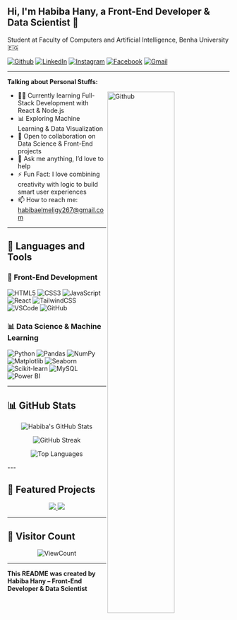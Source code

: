 <!-- 👩‍💻 Title -->
## Hi, I'm Habiba Hany, a Front-End Developer & Data Scientist 🚀  
Student at Faculty of Computers and Artificial Intelligence, Benha University 🇪🇬

<!-- 🔗 Social Badges -->
[![Github](https://img.shields.io/badge/-Github-000?style=flat&logo=Github&logoColor=white)](https://github.com/HabibaHany)
[![LinkedIn](https://img.shields.io/badge/-LinkedIn-blue?style=flat&logo=Linkedin&logoColor=white)](https://www.linkedin.com/in/habiba-hany-752829330?utm_source=share&utm_campaign=share_via&utm_content=profile&utm_medium=android_app)
[![Instagram](https://img.shields.io/badge/-Instagram-c13584?style=flat&labelColor=c13584&logo=instagram&logoColor=white)](https://www.instagram.com/0_habibahany?igsh=MXJucmFveTR6dWIxZg==)
[![Facebook](https://img.shields.io/badge/-Facebook-1877F2?style=flat&logo=facebook&logoColor=white)](https://www.facebook.com/share/1BTfmmxgSd/)
[![Gmail](https://img.shields.io/badge/-Gmail-c14438?style=flat&logo=Gmail&logoColor=white)](mailto:habibaelmeligy267@gmail.com)


---

<!-- 🧠 About Me -->
**Talking about Personal Stuffs:**

<img width="55%" align="right" alt="Github" src="https://raw.githubusercontent.com/onimur/.github/master/.resources/git-header.svg" />

- 👩‍💻 Currently learning Full-Stack Development with React & Node.js  
- 📊 Exploring Machine Learning & Data Visualization  
- 🤝 Open to collaboration on Data Science & Front-End projects  
- 💬 Ask me anything, I’d love to help  
- ⚡️ Fun Fact: I love combining creativity with logic to build smart user experiences  
- 📫 How to reach me: habibaelmeligy267@gmail.com

---

<!-- 🧰 Languages and Tools -->
## 🧰 Languages and Tools

### 🎨 Front-End Development
![HTML5](https://img.shields.io/badge/HTML5-E34F26?style=flat&logo=html5&logoColor=white)
![CSS3](https://img.shields.io/badge/CSS3-1572B6?style=flat&logo=css3&logoColor=white)
![JavaScript](https://img.shields.io/badge/JavaScript-F7DF1E?style=flat&logo=javascript&logoColor=black)
![React](https://img.shields.io/badge/React-20232A?style=flat&logo=react&logoColor=61DAFB)
![TailwindCSS](https://img.shields.io/badge/TailwindCSS-38B2AC?style=flat&logo=tailwind-css&logoColor=white)
![VSCode](https://img.shields.io/badge/VSCode-007ACC?style=flat&logo=visual-studio-code&logoColor=white)
![GitHub](https://img.shields.io/badge/GitHub-181717?style=flat&logo=github&logoColor=white)

### 📊 Data Science & Machine Learning
![Python](https://img.shields.io/badge/Python-3776AB?style=flat&logo=python&logoColor=white)
![Pandas](https://img.shields.io/badge/Pandas-150458?style=flat&logo=pandas&logoColor=white)
![NumPy](https://img.shields.io/badge/NumPy-013243?style=flat&logo=numpy&logoColor=white)
![Matplotlib](https://img.shields.io/badge/Matplotlib-11557C?style=flat&logo=matplotlib&logoColor=white)
![Seaborn](https://img.shields.io/badge/Seaborn-2E4053?style=flat&logo=python&logoColor=white)
![Scikit-learn](https://img.shields.io/badge/Scikit--learn-F7931E?style=flat&logo=scikit-learn&logoColor=white)
![MySQL](https://img.shields.io/badge/MySQL-4479A1?style=flat&logo=mysql&logoColor=white)
![Power BI](https://img.shields.io/badge/Power%20BI-F2C811?style=flat&logo=power-bi&logoColor=black)

---

<!-- 📊 GitHub Stats -->
## 📊 GitHub Stats

<p align="center">
  <img src="https://github-readme-stats.vercel.app/api?username=HabibaHany&show_icons=true&theme=radical&bg_color=0d1116&title_color=ff69b4&text_color=a4aacb&icon_color=ff69b4" alt="Habiba's GitHub Stats" />
</p>

<p align="center">
  <img src="https://github-readme-streak-stats.herokuapp.com/?user=HabibaHany&theme=radical&background=0d1116&ring=ff69b4&fire=ff69b4&currStreakLabel=ff69b4" alt="GitHub Streak" />
</p>

<p align="center">
  <img src="https://github-readme-stats.vercel.app/api/top-langs/?username=HabibaHany&layout=compact&theme=radical&bg_color=0d1116&title_color=ff69b4&text_color=a4aacb" alt="Top Languages" />
</p>
---

## 📌 Featured Projects

<p align="center">
  <a href="https://github.com/HabibaHany/Portfolio">
    <img src="https://github-readme-stats.vercel.app/api/pin/?username=HabibaHany&repo=Portfolio&theme=radical" />
  </a>
  <a href="https://github.com/HabibaHany/Data-Analysis-Projects">
    <img src="https://github-readme-stats.vercel.app/api/pin/?username=HabibaHany&repo=Data-Analysis-Projects&theme=radical" />
  </a>
</p>

---

## 👣 Visitor Count

<p align="center">
  <img alt="ViewCount" src="https://views.whatilearened.today/views/github/HabibaHany/HabibaHany.svg" />
</p>


---

<!-- ✨ Footer -->
**This README was created by Habiba Hany – Front-End Developer & Data Scientist**
